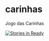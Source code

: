 carinhas
========

Jogo das Carinhas

[![Stories in Ready](https://badge.waffle.io/labase/carinhas.svg?label=ready&title=Ready)](http://waffle.io/labase/carinhas) 
